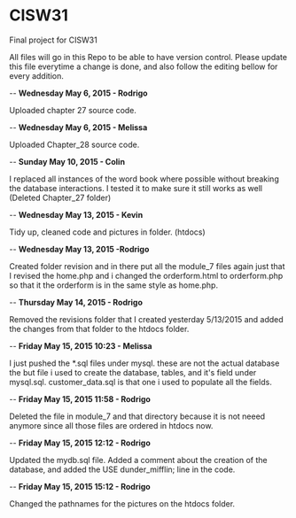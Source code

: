 # CISW31
Final project for CISW31

All files will go in this Repo to be able to have version control.
Please update this file everytime a change is done, and also follow the editing bellow for every addition.


--
<b>Wednesday May 6, 2015 - Rodrigo</b>

Uploaded chapter 27 source code.

--
<b>Wednesday May 6, 2015 - Melissa</b>

Uploaded Chapter_28 source code.

--
<b>Sunday May 10, 2015 - Colin</b>

I replaced all instances of the word book where possible without
breaking the database interactions. I tested it to make sure it still works as well
(Deleted Chapter_27 folder)

--
<b>Wednesday May 13, 2015 - Kevin</b>

Tidy up, cleaned code and pictures in folder. (htdocs)

--
<b>Wednesday May 13, 2015 -Rodrigo</b>

Created folder revision and in there put all the module_7 files again just that I revised the home.php and i changed the orderform.html to orderform.php so that it the orderform is in the same style as home.php.

--
<b>Thursday May 14, 2015 - Rodrigo</b>

Removed the revisions folder that I created yesterday 5/13/2015 and added the changes from that folder to the htdocs folder.

--
<b>Friday May 15, 2015 10:23 - Melissa</b>

I just pushed the *.sql files under mysql. these are not the actual database the but file i used to create the database, tables, and it's field under mysql.sql.  customer_data.sql is that one i used to populate all the fields. 

--
<b>Friday May 15, 2015 11:58 - Rodrigo</b>

Deleted the file in module_7 and that directory because it is not neeed anymore since all those files are ordered in htdocs now.

--
<b>Friday May 15, 2015 12:12 - Rodrigo</b>

Updated the mydb.sql file. Added a comment about the creation of the database, and added the   USE dunder_mifflin;  line in the code.


--
<b>Friday May 15, 2015 15:12 - Rodrigo</b>

Changed the pathnames for the pictures on the htdocs folder.
